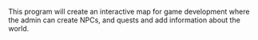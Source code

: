 This program will create an interactive map for game development where the admin can create NPCs, and quests and add information about the world.
